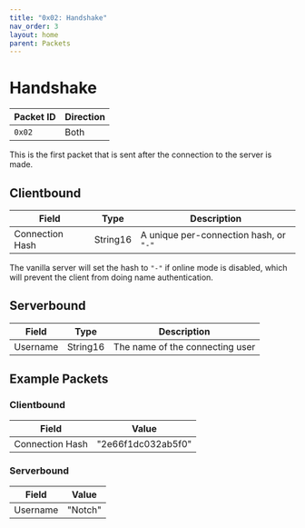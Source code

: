 ```yaml
---
title: "0x02: Handshake"
nav_order: 3
layout: home
parent: Packets
---
```


# Handshake

| Packet ID | Direction |
| --------- | --------- |
| `0x02`    | Both      |

This is the first packet that is sent after the connection to the server is made.

## Clientbound

| Field           | Type     | Description                             |
| --------------- | -------- | --------------------------------------- |
| Connection Hash | String16 | A unique per-connection hash, or `"-"` |

The vanilla server will set the hash to `"-"` if online mode is disabled, which will prevent the client from doing name authentication.

## Serverbound

| Field    | Type     | Description                       |
| -------- | -------- | --------------------------------- |
| Username | String16 | The name of the connecting user  |

## Example Packets

### Clientbound

| Field | Value | 
| --- | --- |
| Connection Hash | "2e66f1dc032ab5f0" |

### Serverbound

| Field | Value | 
| --- | --- |
| Username | "Notch" |